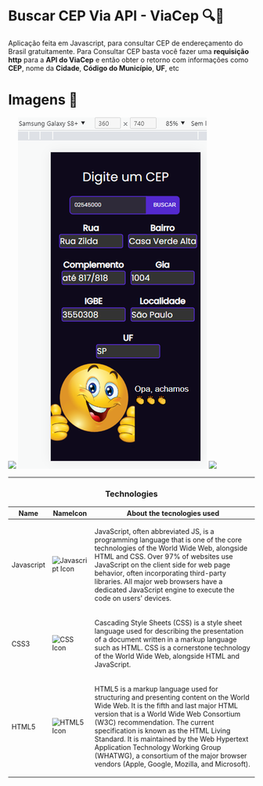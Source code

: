 # Buscar CEP Via API - ViaCep  🔍📌

Aplicação feita em Javascript, para consultar CEP de endereçamento do Brasil gratuitamente. Para Consultar CEP basta você fazer uma **requisição http** para a **API do ViaCep** e então obter o retorno com informações como **CEP**, nome da **Cidade**, **Código do Município**, **UF**, etc

# Imagens 📸
<img src="images/readme.png">

<img src="images/readme2.png">
<img src="images/readme3.png">

---
<h3 align="center">Technologies </h3>

| Name       | NameIcon                                                     | About the tecnologies used                                   |
| ---------- | ------------------------------------------------------------ | ------------------------------------------------------------ |
| Javascript | <img width="75px" src="https://www.w3schools.com/whatis/img_js.png?raw=true" alt="Javascript Icon" /> | <p>JavaScript, often abbreviated JS, is a programming language that is one of the core technologies of the World Wide Web, alongside HTML and CSS. Over 97% of websites use JavaScript on the client side for web page behavior, often incorporating third-party libraries. All major web browsers have a dedicated JavaScript engine to execute the code on users' devices.</p> |
| CSS3       | <img width="75px" src="https://www.codevelop.art/images/posts/wN9g57hSF.jpg?raw=true" alt="CSS Icon" /> | <p>Cascading Style Sheets (CSS) is a style sheet language used for describing the presentation of a document written in a markup language such as HTML. CSS is a cornerstone technology of the World Wide Web, alongside HTML and JavaScript.<p> |
| HTML5       | <img width="75px" src="https://encrypted-tbn0.gstatic.com/images?q=tbn:ANd9GcRwHQmnvePItAA1-DcKX_S-5qgiXPW2h3Aos351vfu5vI8N6tvv0powsIksM4EeE4p77jc&usqp=CAU?raw=true" alt="HTML5 Icon" /> | <p>HTML5 is a markup language used for structuring and presenting content on the World Wide Web. It is the fifth and last major HTML version that is a World Wide Web Consortium (W3C) recommendation. The current specification is known as the HTML Living Standard. It is maintained by the Web Hypertext Application Technology Working Group (WHATWG), a consortium of the major browser vendors (Apple, Google, Mozilla, and Microsoft).<p> |


